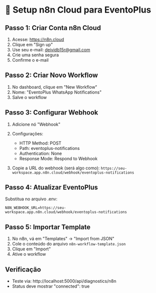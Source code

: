 # 🚀 Setup n8n Cloud para EventoPlus

## Passo 1: Criar Conta n8n Cloud
1. Acesse: https://n8n.cloud
2. Clique em "Sign up"
3. Use seu e-mail: deividb15r@gmail.com
4. Crie uma senha segura
5. Confirme o e-mail

## Passo 2: Criar Novo Workflow
1. No dashboard, clique em "New Workflow"
2. Nome: "EventoPlus WhatsApp Notifications"
3. Salve o workflow

## Passo 3: Configurar Webhook
1. Adicione nó "Webhook"
2. Configurações:
   - HTTP Method: POST
   - Path: eventoplus-notifications
   - Authentication: None
   - Response Mode: Respond to Webhook

3. Copie a URL do webhook (será algo como):
   `https://seu-workspace.app.n8n.cloud/webhook/eventoplus-notifications`

## Passo 4: Atualizar EventoPlus
Substitua no arquivo .env:
```
N8N_WEBHOOK_URL=https://seu-workspace.app.n8n.cloud/webhook/eventoplus-notifications
```

## Passo 5: Importar Template
1. No n8n, vá em "Templates" → "Import from JSON"
2. Cole o conteúdo do arquivo `n8n-workflow-template.json`
3. Clique em "Import"
4. Ative o workflow

## Verificação
- Teste via: http://localhost:5000/api/diagnostics/n8n
- Status deve mostrar "connected": true